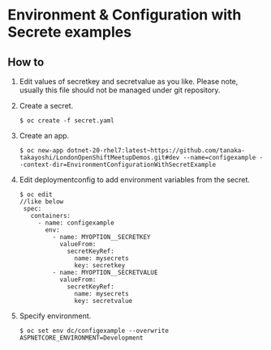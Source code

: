 Environment & Configuration with Secrete examples
===



## How to

1. Edit values of secretkey and secretvalue as you like. Please note, usually this file should not be managed under git repository.
2. Create a secret.
   
   ```
   $ oc create -f secret.yaml
   ```
3. Create an app.
   
   ```
   $ oc new-app dotnet-20-rhel7:latest~https://github.com/tanaka-takayoshi/LondonOpenShiftMeetupDemos.git#dev --name=configexample --context-dir=EnvironmentConfigurationWithSecretExample
   ```
4. Edit deploymentconfig to add environment variables from the secret.
   
   ```
   $ oc edit 
   //like below
    spec:
      containers:
        - name: configexample
          env:
            - name: MYOPTION__SECRETKEY
              valueFrom:
                secretKeyRef:
                  name: mysecrets
                  key: secretkey
            - name: MYOPTION__SECRETVALUE
              valueFrom:
                secretKeyRef:
                  name: mysecrets
                  key: secretvalue
   ```
5. Specify environment.
   
   ```
   $ oc set env dc/configexample --overwrite ASPNETCORE_ENVIRONMENT=Development
   ```